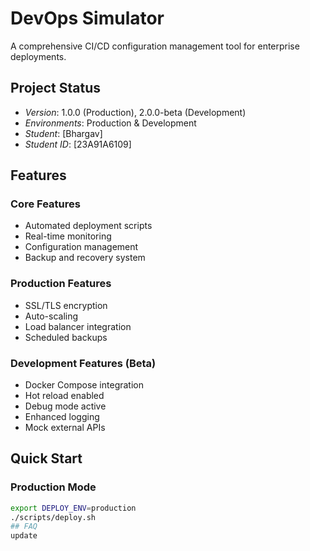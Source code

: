 # DevOps Simulator

A comprehensive CI/CD configuration management tool for enterprise deployments.

## Project Status
- *Version*: 1.0.0 (Production), 2.0.0-beta (Development)
- *Environments*: Production & Development
- *Student*: [Bhargav]
- *Student ID*: [23A91A6109]

## Features

### Core Features
- Automated deployment scripts
- Real-time monitoring
- Configuration management
- Backup and recovery system

### Production Features
- SSL/TLS encryption
- Auto-scaling
- Load balancer integration
- Scheduled backups

### Development Features (Beta)
-  Docker Compose integration
-  Hot reload enabled
-  Debug mode active
-  Enhanced logging
-  Mock external APIs

## Quick Start

### Production Mode
```bash
export DEPLOY_ENV=production
./scripts/deploy.sh
## FAQ
update
